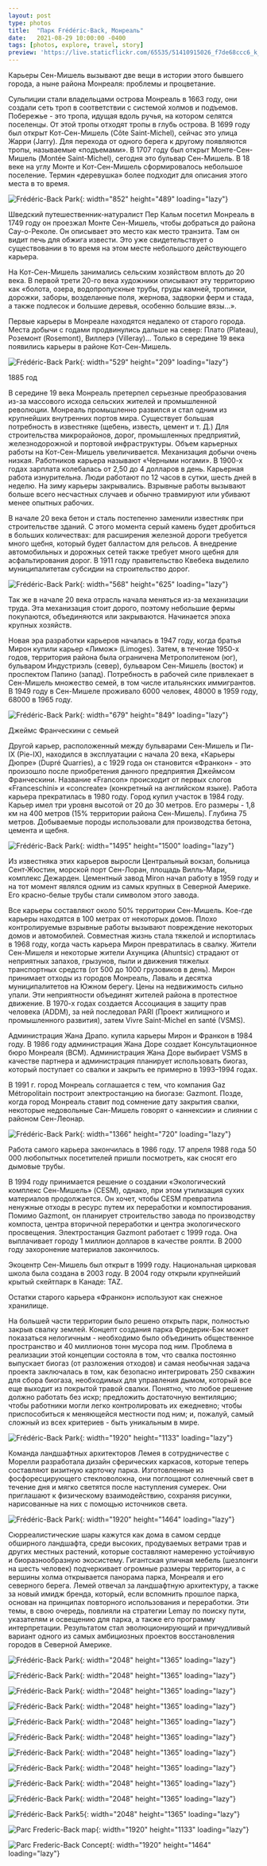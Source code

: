 ```yaml
---
layout: post
type: photos
title:  "Парк Frédéric-Back, Монреаль"
date:   2021-08-29 10:00:00 -0400
tags: [photos, explore, travel, story]
preview: 'https://live.staticflickr.com/65535/51410915026_f7de68ccc6_k_d.jpg'
---
```


Карьеры Сен-Мишель вызывают две вещи в истории этого бывшего города, а ныне района Монреаля: проблемы и процветание.

Сульпиции стали владельцами острова Монреаль в 1663 году, они создали сеть троп в соответствии с системой холмов и подъемов. Побережье - это тропа, идущая вдоль ручья, на котором селятся поселенцы. От этой тропы отходят тропы в глубь острова. В 1699 году был открыт Кот-Сен-Мишель (Côte Saint-Michel), сейчас это улица Жарри (Jarry). Для перехода от одного берега к другому появляются тропы, называемые «подъемами». В 1707 году был открыт Монте-Сен-Мишель (Montée Saint-Michel), сегодня это бульвар Сен-Мишель. В 18 веке на углу Монте и Кот-Сен-Мишель сформировалось небольшое поселение. Термин «деревушка» более подходит для описания этого места в то время.

![Frédéric-Back Park](https://live.staticflickr.com/65535/51411898615_a51010807f_o_d.jpg){: width="852" height="489" loading="lazy"}

Шведский путешественник-натуралист Пер Кальм посетил Монреаль в 1749 году он проезжал Монте Сен-Мишель, чтобы добраться до района Сау-о-Реколе. Он описывает это место как место транзита. Там он видит печь для обжига извести. Это уже свидетельствует о существовании в то время на этом месте небольшого действующего карьера.

На Кот-Сен-Мишель занимались сельским хозяйством вплоть до 20 века. В первой трети 20-го века художники описывают эту территорию как «болота, озера, водопропускные трубы, груды камней, тропинки, дорожки, заборы, возделанные поля, жернова, задворки ферм и стада, а также подлесок и большие деревья, особенно большие вязы...».

Первые карьеры в Монреале находятся недалеко от старого города. Места добычи с годами продвинулись дальше на север: Плато (Plateau), Роземонт (Rosemont), Виллерэ (Villeray)… Только в середине 19 века появились карьеры в районе Кот-Сен-Мишель.

![Frédéric-Back Park](https://live.staticflickr.com/65535/51410169152_498b4af586_o_d.jpg){: width="529" height="209" loading="lazy"}

1885 год

В середине 19 века Монреаль претерпел серьезные преобразования из-за массового исхода сельских жителей и промышленной революции. Монреаль промышленно развился и стал одним из крупнейших внутренних портов мира. Существует большая потребность в известняке (щебень, известь, цемент и т. Д.) Для строительства микрорайонов, дорог, промышленных предприятий, железнодорожной и портовой инфраструктуры. Объем карьерных работы на Кот-Сен-Мишель увеличивается. Механизация добычи очень низкая. Работников карьера называют «Черными ногами». В 1900-х годах зарплата колебалась от 2,50 до 4 долларов в день. Карьерная работа изнурительна. Люди работают по 12 часов в сутки, шесть дней в неделю. На зиму карьеры закрывались. Взрывные работы вызывают больше всего несчастных случаев и обычно травмируют или убивают менее опытных рабочих.

В начале 20 века бетон и сталь постепенно заменили известняк при строительстве зданий. С этого момента серый камень будет дробиться в больших количествах: для расширения железной дороги требуется много щебня, который будет балластом для рельсов. А внедрение автомобильных и дорожных сетей также требует много щебня для асфальтирования дорог. В 1911 году правительство Квебека выделило муниципалитетам субсидии на строительство дорог.

![Frédéric-Back Park](https://live.staticflickr.com/65535/51411178028_a384c2140e_o_d.jpg){: width="568" height="625" loading="lazy"}

Так же в начале 20 века отрасль начала меняться из-за механизации труда. Эта механизация стоит дорого, поэтому небольшие фермы покупаются, объединяются или закрываются. Начинается эпоха крупных хозяйств.

Новая эра разработки карьеров началась в 1947 году, когда братья Мирон купили карьер «Лимож» (Limoges). Затем, в течение 1950-х годов, территория района была ограничена Метрополитеном (юг), бульваром Индустриэль (север), бульваром Сен-Мишель (восток) и проспектом Папино (запад). Потребность в рабочей силе привлекает в Сен-Мишель множество семей, в том числе итальянских иммигрантов. В 1949 году в Сен-Мишеле проживало 6000 человек, 48000 в 1959 году, 68000 в 1965 году.

![Frédéric-Back Park](https://live.staticflickr.com/65535/51411675414_35b6c86499_o_d.jpg){: width="679" height="849" loading="lazy"}

Джеймс Франческини с семьей

Другой карьер, расположенный между бульварами Сен-Мишель и Пи-IX (Pie-IX), находился в эксплуатации с начала 20 века, «Карьеры Дюпре» (Dupré Quarries), а с 1929 года он становится «Франкон» - это произошло после приобретения данного предприятия Джеймсом Франческини. Название «Francon» происходит от первых слогов «Franceschini» и «concreate» (конкретный на английском языке). Работа карьера прекратилась в 1980 году. Город купил участок в 1984 году. Карьер имел три уровня высотой от 20 до 30 метров. Его размеры - 1,8 км на 400 метров (15% территории района Сен-Мишель). Глубина 75 метров. Добываемые породы использовали для производства бетона, цемента и щебня.

![Frédéric-Back Park](https://live.staticflickr.com/65535/51411177433_70d449bf78_h_d.jpg){: width="1495" height="1500" loading="lazy"}

Из известняка этих карьеров выросли Центральный вокзал, больница Сент-Жюстин, морской порт Сен-Лоран, площадь Вилль-Мари, комплекс Дежарден. Цементный завод Miron начал работу в 1959 году и на тот момент являлся одним из самых крупных в Северной Америке. Его красно-белые трубы стали символом этого завода.

Все карьеры составляют около 50% территории Сен-Мишель. Кое-где карьеры находятся в 100 метрах от некоторых домов. Плохо контролируемые взрывные работы вызывают повреждение некоторых домов и автомобилей. Совместная жизнь стала тяжелой и испортилась в 1968 году, когда часть карьера Мирон превратилась в свалку. Жители Сен-Мишеля и некоторые жители Ахунцика (Ahuntsic) страдают от неприятных запахов, грызунов, пыли и движения тяжелых транспортных средств (от 500 до 1000 грузовиков в день). Мирон принимает отходы из городов Монреаль, Лаваль и десятка муниципалитетов на Южном берегу. Цены на недвижимость сильно упали. Эти неприятности объединят жителей района в протестное движение. В 1970-х годах создается Ассоциация в защиту прав человека (ADDM), за ней последовал PARI (Проект жилищного и промышленного развития), затем Vivre Saint-Michel en santé (VSMS).

Администрация Жана Драпо. купила карьеры Мирон и Франкон в 1984 году. В 1986 году администрация Жана Доре создает Консультационное бюро Монреаля (BCM). Администрация Жана Доре выбирает VSMS в качестве партнера и администрация планирует использовать биогаз, который поступает со свалки и закрыть ее примерно в 1993–1994 годах.

В 1991 г. город Монреаль соглашается с тем, что компания Gaz Métropolitain построит электростанцию ​​на биогазе: Gazmont. Позде, когда город Монреаль ставит под сомнение дату закрытия свалки, некоторые недовольные Сан-Мишель говорят о «аннексии» и слиянии с районом Сен-Леонар.

![Frédéric-Back Park](https://live.staticflickr.com/65535/51410912991_5a3e299e2e_o_d.jpg){: width="1366" height="720" loading="lazy"}

Работа самого карьера закончилась в 1986 году. 17 апреля 1988 года 50 000 любопытных посетителей пришли посмотреть, как сносят его дымовые трубы.

В 1994 году принимается решение о создании «Экологический комплекс Сен-Мишель» (CESM), однако, при этом утилизация сухих материалов продолжается. Он хочет, чтобы CESM превратила ненужные отходы в ресурс путем их переработки и компостирования. Помимо Gazmont, он планирует строительство завода по производству компоста, центра вторичной переработки и центра экологического просвещения. Электростанция Gazmont работает с 1999 года. Она выплачивает городу 1 миллион долларов в качестве роялти. В 2000 году захоронение материалов закончилось.

Экоцентр Сен-Мишель был открыт в 1999 году. Национальная цирковая школа была создана в 2003 году. В 2004 году открыли крупнейший крытый скейтпарк в Канаде: TAZ.

Остатки старого карьера «Франкон» используют как снежное хранилище.

На большей части территории было решено открыть парк, полностью закрыв свалку землей. Концепт создания парка Фредерик-Бэк может показаться нелогичным - необходимо было объединить общественное пространство и 40 миллионов тонн мусора под ним. Проблема в реализации этой концепции состояла в том, что свалка постоянно выпускает биогаз (от разложения отходов) и самая необычная задача проекта заключалась в том, как безопасно интегрировать 250 скважин для сбора биогаза, необходимых для управления дымом, который все еще выходит из покрытой травой свалки. Понятно, что любое решение должно работать без искр; предложить достаточную вентиляцию; чтобы работники могли легко контролировать их ежедневно; чтобы приспособиться к меняющейся местности под ним; и, пожалуй, самый сложный из всех критериев - быть уникальным в мире.

![Frédéric-Back Park](https://live.staticflickr.com/65535/51415028579_c6e247db2c_k_d.jpg){: width="1920" height="1133" loading="lazy"}

Команда ландшафтных архитекторов Лемея в сотрудничестве с Морелли разработала дизайн сферических каркасов, которые теперь составляют визитную карточку парка. Изготовленные из фосфоресцирующего стекловолокна, они поглощают солнечный свет в течение дня и мягко светятся после наступления сумерек. Они приглашают к физическому взаимодействию, сохраняя рисунки, нарисованные на них с помощью источников света.

![Frédéric-Back Park](https://live.staticflickr.com/65535/51414537173_2adab0b2ab_k_d.jpg){: width="1920" height="1464" loading="lazy"}

Сюрреалистические шары кажутся как дома в самом сердце обширного ландшафта, среди высоких, продуваемых ветрами трав и других местных растений, которые составляют намеренно устойчивую и биоразнообразную экосистему. Гигантская уличная мебель (шезлонги на шесть человек) подчеркивает огромные размеры территории, а с вершины холма открывается панорама парка, Монреаля и его северного берега. Лемей отвечал за ландшафтную архитектуру, а также за новый имидж бренда, который, если вспомнить прошлое парка, основан на принципах повторного использования и переработки. Эти темы, в свою очередь, повлияли на стратегии Lemay по поиску пути, указателям и освещению для парка, а также его программу интерпретации. Результатом стал эволюционирующий и причудливый вариант одного из самых амбициозных проектов восстановления городов в Северной Америке.

![Frédéric-Back Park](https://live.staticflickr.com/65535/51410914161_d0d192dbf5_k.jpg){: width="2048" height="1365" loading="lazy"}

![Frédéric-Back Park](https://live.staticflickr.com/65535/51410914741_e71ca34c3c_k.jpg){: width="2048" height="1365" loading="lazy"}

![Frédéric-Back Park](https://live.staticflickr.com/65535/51410916781_0087fdb96b_k.jpg){: width="2048" height="1365" loading="lazy"}

![Frédéric-Back Park](https://live.staticflickr.com/65535/51411676199_4964acee45_k.jpg){: width="2048" height="1365" loading="lazy"}

![Frédéric-Back Park](https://live.staticflickr.com/65535/51411677139_810ecb910f_k.jpg){: width="2048" height="1365" loading="lazy"}

![Frédéric-Back Park](https://live.staticflickr.com/65535/51411677464_32c34f4315_k.jpg){: width="2048" height="1365" loading="lazy"}

![Frédéric-Back Park](https://live.staticflickr.com/65535/51411678714_109d6cb9ea_k.jpg){: width="2048" height="1365" loading="lazy"}

![Frédéric-Back Park](https://live.staticflickr.com/65535/51411901145_317c83b26c_k.jpg){: width="2048" height="1365" loading="lazy"}

![Frédéric-Back Park](https://live.staticflickr.com/65535/51411901945_59288c08fd_k.jpg){: width="2048" height="1365" loading="lazy"}

![Frédéric-Back Park](https://live.staticflickr.com/65535/51411902315_48fcae9c78_k.jpg){: width="2048" height="1365" loading="lazy"}

![Frédéric-Back Park5](https://live.staticflickr.com/65535/51410915026_f7de68ccc6_k.jpg){: width="2048" height="1365" loading="lazy"}

![Parc Frederic-Back map](https://live.staticflickr.com/65535/51415028579_c6e247db2c_k.jpg){: width="1920" height="1133" loading="lazy"}

![Parc Frederic-Back Concept](https://live.staticflickr.com/65535/51414537173_2adab0b2ab_k.jpg){: width="1920" height="1464" loading="lazy"}


